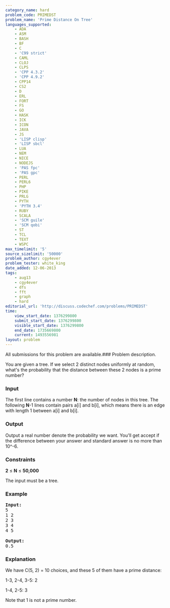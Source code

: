 ```yaml
---
category_name: hard
problem_code: PRIMEDST
problem_name: 'Prime Distance On Tree'
languages_supported:
    - ADA
    - ASM
    - BASH
    - BF
    - C
    - 'C99 strict'
    - CAML
    - CLOJ
    - CLPS
    - 'CPP 4.3.2'
    - 'CPP 4.9.2'
    - CPP14
    - CS2
    - D
    - ERL
    - FORT
    - FS
    - GO
    - HASK
    - ICK
    - ICON
    - JAVA
    - JS
    - 'LISP clisp'
    - 'LISP sbcl'
    - LUA
    - NEM
    - NICE
    - NODEJS
    - 'PAS fpc'
    - 'PAS gpc'
    - PERL
    - PERL6
    - PHP
    - PIKE
    - PRLG
    - PYTH
    - 'PYTH 3.4'
    - RUBY
    - SCALA
    - 'SCM guile'
    - 'SCM qobi'
    - ST
    - TCL
    - TEXT
    - WSPC
max_timelimit: '5'
source_sizelimit: '50000'
problem_author: cgy4ever
problem_tester: white_king
date_added: 12-06-2013
tags:
    - aug13
    - cgy4ever
    - dfs
    - fft
    - graph
    - hard
editorial_url: 'http://discuss.codechef.com/problems/PRIMEDST'
time:
    view_start_date: 1376299800
    submit_start_date: 1376299800
    visible_start_date: 1376299800
    end_date: 1735669800
    current: 1493556981
layout: problem
---
```

All submissions for this problem are available.### Problem description.

You are given a tree. If we select 2 distinct nodes uniformly at random, what's the probability that the distance between these 2 nodes is a prime number?

### Input

The first line contains a number **N**: the number of nodes in this tree.
The following **N**-1 lines contain pairs a\[i\] and b\[i\], which means there is an edge with length 1 between a\[i\] and b\[i\].

### Output

Output a real number denote the probability we want.
You'll get accept if the difference between your answer and standard answer is no more than 10^-6.

### Constraints

**2** ≤ **N** ≤ **50,000**

The input must be a tree.

### Example

<pre><b>Input:</b>
5
1 2
2 3
3 4
4 5

<b>Output:</b>
0.5
</pre>
### Explanation

We have C(5, 2) = 10 choices, and these 5 of them have a prime distance:

1-3, 2-4, 3-5: 2

1-4, 2-5: 3

Note that 1 is not a prime number.
